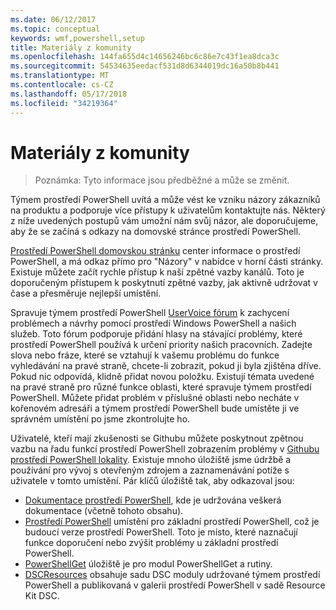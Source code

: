 ```yaml
---
ms.date: 06/12/2017
ms.topic: conceptual
keywords: wmf,powershell,setup
title: Materiály z komunity
ms.openlocfilehash: 144fa655d4c14656246bc6c86e7c43f1ea8dca3c
ms.sourcegitcommit: 54534635eedacf531d8d6344019dc16a50b8b441
ms.translationtype: MT
ms.contentlocale: cs-CZ
ms.lasthandoff: 05/17/2018
ms.locfileid: "34219364"
---
```

# <a name="community-resources"></a>Materiály z komunity #
> Poznámka: Tyto informace jsou předběžné a může se změnit.

Týmem prostředí PowerShell uvítá a může vést ke vzniku názory zákazníků na produktu a podporuje více přístupy k uživatelům kontaktujte nás.
Některý z níže uvedených postupů vám umožní nám svůj názor, ale doporučujeme, aby že se začíná s odkazy na domovské stránce prostředí PowerShell.

[Prostředí PowerShell domovskou stránku](https://microsoft.com/powershell) center informace o prostředí PowerShell, a má odkaz přímo pro "Názory" v nabídce v horní části stránky.
Existuje můžete začít rychle přístup k naší zpětné vazby kanálů.
Toto je doporučeným přístupem k poskytnutí zpětné vazby, jak aktivně udržovat v čase a přesměruje nejlepší umístění.

Spravuje týmem prostředí PowerShell [UserVoice fórum](https://windowsserver.uservoice.com/forums/301869-powershell/) k zachycení problémech a návrhy pomocí prostředí Windows PowerShell a našich služeb.
Toto fórum podporuje přidání hlasy na stávající problémy, které prostředí PowerShell používá k určení priority našich pracovních.
Zadejte slova nebo fráze, které se vztahují k vašemu problému do funkce vyhledávání na pravé straně, chcete-li zobrazit, pokud ji byla zjištěna dříve.
Pokud nic odpovídá, klidně přidat novou položku.
Existují témata uvedené na pravé straně pro různé funkce oblasti, které spravuje týmem prostředí PowerShell.
Můžete přidat problém v příslušné oblasti nebo necháte v kořenovém adresáři a týmem prostředí PowerShell bude umístěte ji ve správném umístění po jsme zkontrolujte ho.

Uživatelé, kteří mají zkušenosti se Githubu můžete poskytnout zpětnou vazbu na řadu funkcí prostředí PowerShell zobrazením problémy v [Githubu prostředí PowerShell lokality](https://github.com/powershell).
Existuje mnoho úložiště jsme údržbě a používání pro vývoj s otevřeným zdrojem a zaznamenávání potíže s uživatele v tomto umístění.
Pár klíčů úložiště tak, aby odkazoval jsou:

* [Dokumentace prostředí PowerShell](https://github.com/PowerShell/powershell-docs), kde je udržována veškerá dokumentace (včetně tohoto obsahu).
* [Prostředí PowerShell](https://github.com/PowerShell/powershell) umístění pro základní prostředí PowerShell, což je budoucí verze prostředí PowerShell.
Toto je místo, které naznačují funkce doporučení nebo zvýšit problémy u základní prostředí PowerShell.
* [PowerShellGet](https://github.com/PowerShell/powershellget) úložiště je pro modul PowerShellGet a rutiny.
* [DSCResources](https://github.com/PowerShell/DscResources) obsahuje sadu DSC moduly udržované týmem prostředí PowerShell a publikovaná v galerii prostředí PowerShell v sadě Resource Kit DSC.
